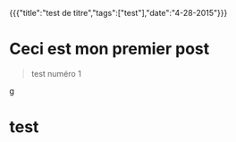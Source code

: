 {{{"title":"test de titre","tags":["test"],"date":"4-28-2015"}}}
# Ceci est mon premier post
> test numéro 1

g

# test
